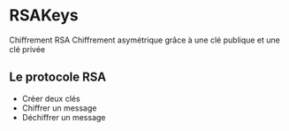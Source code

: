 # RSAKeys

Chiffrement RSA
Chiffrement asymétrique grâce à une clé publique et une clé privée

## Le protocole RSA

- Créer deux clés
- Chiffrer un message
- Déchiffrer un message
